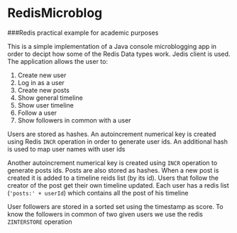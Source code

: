 # RedisMicroblog
###Redis practical example for academic purposes

This is a simple implementation of a Java console microblogging app in order to decipt how some of the Redis Data types work. Jedis client is used. The application allows the user to:

 1. Create new user
 2. Log in as a user
 3. Create new posts
 4. Show general timeline
 5. Show user timeline
 6. Follow a user
 7. Show followers in common with a user
 
Users are stored as hashes. An autoincrement numerical key is created using Redis `INCR` operation in order to generate user ids. An additional hash is used to map user names with user ids

Another autoincrement numerical key is created using `INCR` operation to generate posts ids. Posts are also stored as hashes. When a new post is created it is added to a timeline reids list (by its id). Users that follow the creator of the post get their own timeline updated. Each user has a redis list (`'posts:' + userId`) which contains all the post of his timeline

User followers are stored in a sorted set using the timestamp as score. To know the followers in common of two given users we use the redis `ZINTERSTORE` operation




